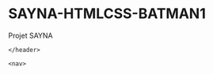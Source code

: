 # SAYNA-HTMLCSS-BATMAN1
Projet SAYNA 
















































































 





    </header>

    <nav>







        
        
        
























































